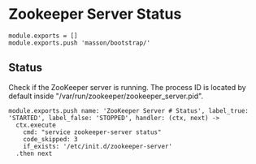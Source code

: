
# Zookeeper Server Status

    module.exports = []
    module.exports.push 'masson/bootstrap/'

## Status

Check if the ZooKeeper server is running. The process ID is located by default
inside "/var/run/zookeeper/zookeeper_server.pid".

    module.exports.push name: 'ZooKeeper Server # Status', label_true: 'STARTED', label_false: 'STOPPED', handler: (ctx, next) ->
      ctx.execute
        cmd: "service zookeeper-server status"
        code_skipped: 3
        if_exists: '/etc/init.d/zookeeper-server'
      .then next
